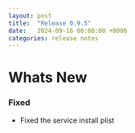 ```yaml
---
layout: post
title:  "Release 0.9.5"
date:   2024-09-16 00:00:00 +0000
categories: release notes
---
```


# Whats New

### Fixed

- Fixed the service install plist


